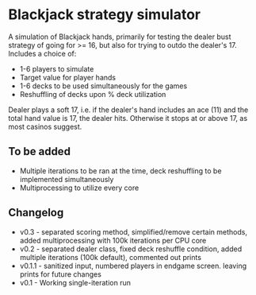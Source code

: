 # Blackjack strategy simulator

A simulation of Blackjack hands, primarily for testing the dealer bust strategy of going for >= 16, but also for trying to outdo the dealer's 17. Includes a choice of:
* 1-6 players to simulate
* Target value for player hands
* 1-6 decks to be used simultaneously for the games
* Reshuffling of decks upon % deck utilization

Dealer plays a soft 17, i.e. if the dealer's hand includes an ace (11) and the total hand value is 17, the dealer hits. Otherwise it stops at or above 17, as most casinos suggest.


## To be added
* Multiple iterations to be ran at the time, deck reshuffling to be implemented simultaneously
* Multiprocessing to utilize every core

## Changelog

* v0.3 - separated scoring method, simplified/remove certain methods, added multiprocessing with 100k iterations per CPU core
* v0.2 - separated dealer class, fixed deck reshuffle condition, added multiple iterations (100k default), commented out prints
* v0.1.1 - sanitized input, numbered players in endgame screen. leaving prints for future changes
* v0.1 - Working single-iteration run
